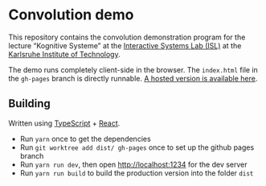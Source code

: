 # Convolution demo

This repository contains the convolution demonstration program for the lecture “Kognitive Systeme” at the [Interactive Systems Lab (ISL)](http://isl.anthropomatik.kit.edu/english/) at the [Karlsruhe Institute of Technology](https://kit.edu).

The demo runs completely client-side in the browser. The `index.html` file in the `gh-pages` branch is directly runnable. [A hosted version is available here](https://phiresky.github.io/convolution-demo/).

## Building

Written using [TypeScript](http://www.typescriptlang.org/) + [React](https://facebook.github.io/react/).

* Run `yarn` once to get the dependencies
* Run `git worktree add dist/ gh-pages` once to set up the github pages branch
* Run `yarn run dev`, then open <http://localhost:1234> for the dev server
* Run `yarn run build` to build the production version into the folder `dist`